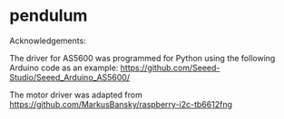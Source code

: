 # pendulum


Acknowledgements:

The driver for AS5600 was programmed for Python using the following Arduino code as an example:
https://github.com/Seeed-Studio/Seeed_Arduino_AS5600/


The motor driver was adapted from https://github.com/MarkusBansky/raspberry-i2c-tb6612fng
